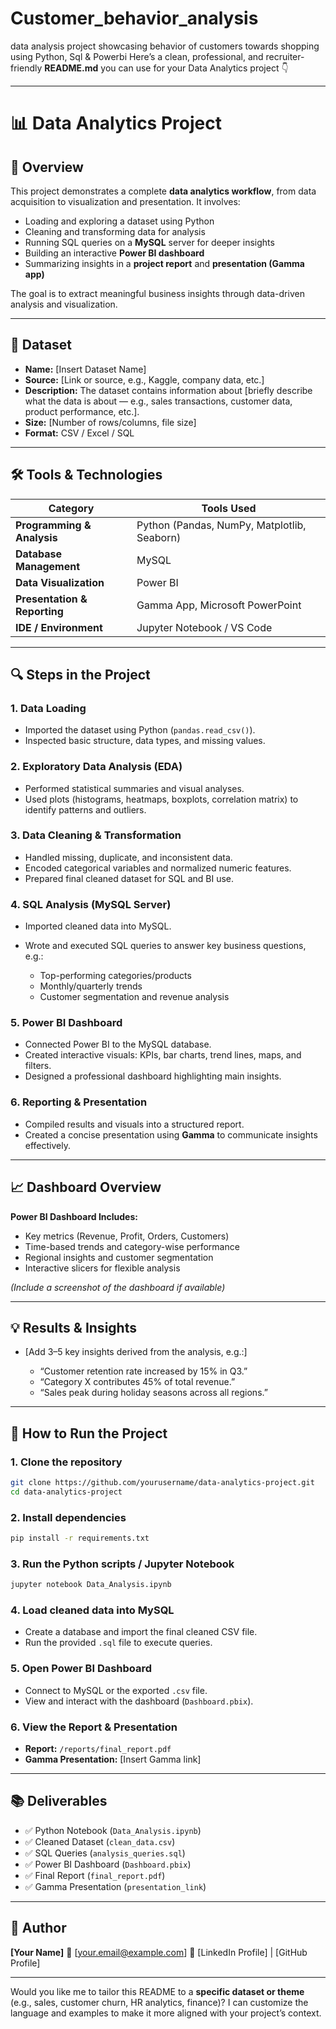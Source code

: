 # Customer_behavior_analysis
data analysis project showcasing behavior of customers towards shopping using Python, Sql &amp; Powerbi
Here’s a clean, professional, and recruiter-friendly **README.md** you can use for your Data Analytics project 👇

---

# 📊 Data Analytics Project

## 🧩 Overview

This project demonstrates a complete **data analytics workflow**, from data acquisition to visualization and presentation. It involves:

* Loading and exploring a dataset using Python
* Cleaning and transforming data for analysis
* Running SQL queries on a **MySQL** server for deeper insights
* Building an interactive **Power BI dashboard**
* Summarizing insights in a **project report** and **presentation (Gamma app)**

The goal is to extract meaningful business insights through data-driven analysis and visualization.

---

## 📁 Dataset

* **Name:** [Insert Dataset Name]
* **Source:** [Link or source, e.g., Kaggle, company data, etc.]
* **Description:** The dataset contains information about [briefly describe what the data is about — e.g., sales transactions, customer data, product performance, etc.].
* **Size:** [Number of rows/columns, file size]
* **Format:** CSV / Excel / SQL

---

## 🛠️ Tools & Technologies

| Category                     | Tools Used                                  |
| ---------------------------- | ------------------------------------------- |
| **Programming & Analysis**   | Python (Pandas, NumPy, Matplotlib, Seaborn) |
| **Database Management**      | MySQL                                       |
| **Data Visualization**       | Power BI                                    |
| **Presentation & Reporting** | Gamma App, Microsoft PowerPoint             |
| **IDE / Environment**        | Jupyter Notebook / VS Code                  |

---

## 🔍 Steps in the Project

### 1. **Data Loading**

* Imported the dataset using Python (`pandas.read_csv()`).
* Inspected basic structure, data types, and missing values.

### 2. **Exploratory Data Analysis (EDA)**

* Performed statistical summaries and visual analyses.
* Used plots (histograms, heatmaps, boxplots, correlation matrix) to identify patterns and outliers.

### 3. **Data Cleaning & Transformation**

* Handled missing, duplicate, and inconsistent data.
* Encoded categorical variables and normalized numeric features.
* Prepared final cleaned dataset for SQL and BI use.

### 4. **SQL Analysis (MySQL Server)**

* Imported cleaned data into MySQL.
* Wrote and executed SQL queries to answer key business questions, e.g.:

  * Top-performing categories/products
  * Monthly/quarterly trends
  * Customer segmentation and revenue analysis

### 5. **Power BI Dashboard**

* Connected Power BI to the MySQL database.
* Created interactive visuals: KPIs, bar charts, trend lines, maps, and filters.
* Designed a professional dashboard highlighting main insights.

### 6. **Reporting & Presentation**

* Compiled results and visuals into a structured report.
* Created a concise presentation using **Gamma** to communicate insights effectively.

---

## 📈 Dashboard Overview

**Power BI Dashboard Includes:**

* Key metrics (Revenue, Profit, Orders, Customers)
* Time-based trends and category-wise performance
* Regional insights and customer segmentation
* Interactive slicers for flexible analysis

*(Include a screenshot of the dashboard if available)*

---

## 💡 Results & Insights

* [Add 3–5 key insights derived from the analysis, e.g.:]

  * “Customer retention rate increased by 15% in Q3.”
  * “Category X contributes 45% of total revenue.”
  * “Sales peak during holiday seasons across all regions.”

---

## 🚀 How to Run the Project

### **1. Clone the repository**

```bash
git clone https://github.com/yourusername/data-analytics-project.git
cd data-analytics-project
```

### **2. Install dependencies**

```bash
pip install -r requirements.txt
```

### **3. Run the Python scripts / Jupyter Notebook**

```bash
jupyter notebook Data_Analysis.ipynb
```

### **4. Load cleaned data into MySQL**

* Create a database and import the final cleaned CSV file.
* Run the provided `.sql` file to execute queries.

### **5. Open Power BI Dashboard**

* Connect to MySQL or the exported `.csv` file.
* View and interact with the dashboard (`Dashboard.pbix`).

### **6. View the Report & Presentation**

* **Report:** `/reports/final_report.pdf`
* **Gamma Presentation:** [Insert Gamma link]

---

## 📚 Deliverables

* ✅ Python Notebook (`Data_Analysis.ipynb`)
* ✅ Cleaned Dataset (`clean_data.csv`)
* ✅ SQL Queries (`analysis_queries.sql`)
* ✅ Power BI Dashboard (`Dashboard.pbix`)
* ✅ Final Report (`final_report.pdf`)
* ✅ Gamma Presentation (`presentation_link`)

---

## 👤 Author

**[Your Name]**
📧 [[your.email@example.com](mailto:your.email@example.com)]
🔗 [LinkedIn Profile] | [GitHub Profile]

---

Would you like me to tailor this README to a **specific dataset or theme** (e.g., sales, customer churn, HR analytics, finance)? I can customize the language and examples to make it more aligned with your project’s context.
